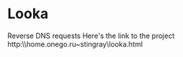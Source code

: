 # Looka
Reverse DNS requests
Here's the link to the project
http:\\\home.onego.ru\~stingray\looka.html
